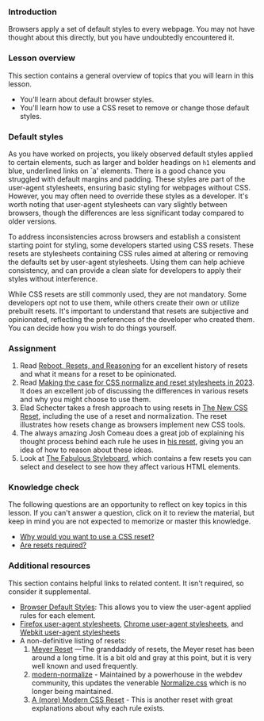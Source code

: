 ### Introduction

Browsers apply a set of default styles to every webpage. You may not have thought about this directly, but you have undoubtedly encountered it.

### Lesson overview

This section contains a general overview of topics that you will learn in this lesson.

- You'll learn about default browser styles.
- You'll learn how to use a CSS reset to remove or change those default styles.

### Default styles

As you have worked on projects, you likely observed default styles applied to certain elements, such as larger and bolder headings on `h1` elements and blue, underlined links on `a' elements. There is a good chance you struggled with default margins and padding. These styles are part of the user-agent stylesheets, ensuring basic styling for webpages without CSS. However, you may often need to override these styles as a developer. It's worth noting that user-agent stylesheets can vary slightly between browsers, though the differences are less significant today compared to older versions.

To address inconsistencies across browsers and establish a consistent starting point for styling, some developers started using CSS resets. These resets are stylesheets containing CSS rules aimed at altering or removing the defaults set by user-agent stylesheets. Using them can help achieve consistency, and can provide a clean slate for developers to apply their styles without interference.

<a id="resets-optional"></a>While CSS resets are still commonly used, they are not mandatory. Some developers opt not to use them, while others create their own or utilize prebuilt resets. It's important to understand that resets are subjective and opinionated, reflecting the preferences of the developer who created them. You can decide how you wish to do things yourself.

### Assignment

<div class="lesson-content__panel" markdown="1">

1. Read [Reboot, Resets, and Reasoning](https://css-tricks.com/reboot-resets-reasoning/) for an excellent history of resets and what it means for a reset to be opinionated.
1. Read [Making the case for CSS normalize and reset stylesheets in 2023](https://mattbrictson.com/blog/css-normalize-and-reset). It does an excellent job of discussing the differences in various resets and why you might choose to use them.
1. Elad Schecter takes a fresh approach to using resets in [The New CSS Reset](https://elad.medium.com/the-new-css-reset-53f41f13282e), including the use of a reset and normalization. The reset illustrates how resets change as browsers implement new CSS tools.
1. The always amazing Josh Comeau does a great job of explaining his thought process behind each rule he uses in [his reset](https://www.joshwcomeau.com/css/custom-css-reset/), giving you an idea of how to reason about these ideas.
1. Look at [The Fabulous Styleboard](https://fabulousgk.github.io/fabulous-styleboard/), which contains a few resets you can select and deselect to see how they affect various HTML elements.

</div>

### Knowledge check

The following questions are an opportunity to reflect on key topics in this lesson. If you can't answer a question, click on it to review the material, but keep in mind you are not expected to memorize or master this knowledge.

- [Why would you want to use a CSS reset?](#default-styles)
- [Are resets required?](#resets-optional)

### Additional resources

This section contains helpful links to related content. It isn't required, so consider it supplemental.

- [Browser Default Styles](https://browserdefaultstyles.com/): This allows you to view the user-agent applied rules for each element.
- [Firefox user-agent stylesheets](https://searchfox.org/mozilla-central/source/layout/style/res), [Chrome user-agent stylesheets](https://chromium.googlesource.com/chromium/blink/+/refs/heads/main/Source/core/css/?filter=css), and [Webkit user-agent stylesheets](https://trac.webkit.org/browser/webkit/trunk/Source/WebCore/css)
- A non-definitive listing of resets:
  1. [Meyer Reset](https://meyerweb.com/eric/tools/css/reset/) —The granddaddy of resets, the Meyer reset has been around a long time. It is a bit old and gray at this point, but it is very well known and used frequently.
  1. [modern-normalize](https://github.com/sindresorhus/modern-normalize) - Maintained by a powerhouse in the webdev community, this updates the venerable [Normalize.css](https://necolas.github.io/normalize.css/) which is no longer being maintained.
  1. [A (more) Modern CSS Reset](https://piccalil.li/blog/a-more-modern-css-reset/) - This is another reset with great explanations about why each rule exists.
